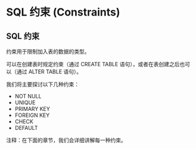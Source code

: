 
# SQL 约束 (Constraints)




## SQL 约束

约束用于限制加入表的数据的类型。

可以在创建表时规定约束（通过 CREATE TABLE 语句），或者在表创建之后也可以（通过 ALTER TABLE 语句）。

我们将主要探讨以下几种约束：

*   NOT NULL
*   UNIQUE
*   PRIMARY KEY
*   FOREIGN KEY
*   CHECK
*   DEFAULT

注释：在下面的章节，我们会详细讲解每一种约束。




